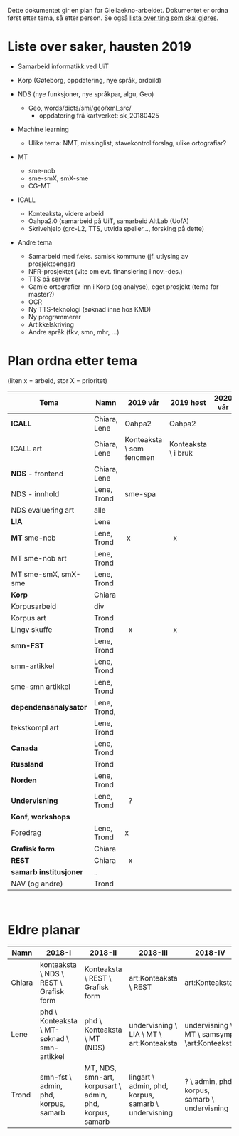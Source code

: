 Dette dokumentet gir en plan for Giellaekno-arbeidet. Dokumentet er ordna først etter tema, så etter person. Se også [lista over ting som skal gjøres](TODO.html).

# Liste over saker, hausten 2019

* Samarbeid informatikk ved UiT
* Korp (Gøteborg, oppdatering, nye språk, ordbild)
* NDS (nye funksjoner, nye språkpar, algu, Geo) 
    - Geo, words/dicts/smi/geo/xml_src/
        - oppdatering frå kartverket: sk_20180425

* Machine learning
    - Ulike tema: NMT, missinglist, stavekontrollforslag, ulike ortografiar?

* MT
    - sme-nob
    - sme-smX, smX-sme
    - CG-MT

* ICALL
    - Konteaksta, videre arbeid
    - Oahpa2.0 (samarbeid på UiT, samarbeid AltLab (UofA)
    - Skrivehjelp (grc-L2, TTS, utvida speller..., forsking på dette)

* Andre tema
    - Samarbeid med f.eks. samisk kommune (jf. utlysing av prosjektpengar)
    - NFR-prosjektet (vite om evt. finansiering i nov.-des.)
    - TTS på server
    - Gamle ortografier inn i Korp (og analyse), eget prosjekt (tema for master?)
    - OCR
    - Ny TTS-teknologi (søknad inne hos KMD)
    - Ny programmerer
    - Artikkelskriving
    - Andre språk (fkv, smn, mhr, ...)

# Plan ordna etter tema

(liten x = arbeid, stor X = prioritet)

|  Tema              |  Namn              |  2019 vår   |  2019 høst   |  2020 vår   |  2020 høst  |  
| --- | --- | --- | --- | --- | --- | --- 
| **ICALL**           | Chiara, Lene        | Oahpa2       |   Oahpa2      |              |              |   
| ICALL art           | Chiara, Lene        | Konteaksta \\ som fenomen |  Konteaksta \\ i bruk      |               |              |         
| **NDS** - frontend  | Chiara, Lene        |              |               |              |              |   
| NDS - innhold       | Lene, Trond         |   sme-spa          |              |               |              |              |   
| NDS evaluering art  | alle                |              |               |              |              |   
| **LIA**             |  Lene                |              |               |              |              |  
| **MT** sme-nob      | Lene, Trond          |     x        |      x        |              |              |  
| MT sme-nob art      | Lene, Trond          |              |               |              |              |  
| MT sme-smX, smX-sme | Lene, Trond          |              |               |              |              |  
| **Korp**            | Chiara               |              |               |              |              |  
|  Korpusarbeid       | div                  |              |               |              |              |    
| Korpus art          | Trond                |              |               |              |              |  
| Lingv skuffe        | Trond                |       x      |       x       |              |              |  
| **smn-FST**         | Lene, Trond          |              |               |              |              |  
| smn-artikkel        | Lene, Trond          |              |               |              |              |  
| sme-smn artikkel    | Lene, Trond          |              |               |              |              |  
| **dependensanalysator** | Lene, Trond,     |              |               |              |              |     
| tekstkompl art      | Lene, Trond     |              |               |              |              |   
| **Canada**          | Lene, Trond          |              |               |              |              |  
| **Russland**        | Trond                |              |               |              |              |  
| **Norden**          | Lene, Trond          |              |               |              |              |  
| **Undervisning**    | Lene, Trond          |      ?        |               |              |              |      
| **Konf, workshops** |                      |              |               |              |              |      
| Foredrag            | Lene, Trond          | x          |              |               |              |              |      
| **Grafisk form**    | Chiara               |              |               |              |              |      
| **REST**            | Chiara               |       x      |               |              |              |      
| **samarb institusjoner** | ..              |              |               |              |              |      
| NAV (og andre)      | Trond                |              |               |              |              |      

  

 

 
# Eldre planar

|   Namn    | 2018-I | 2018-II | 2018-III | 2018-IV
| --- | --- | --- | --- | --- 
|  Chiara   | konteaksta \\ NDS \\ REST \\ Grafisk form | Konteaksta \\ REST  \\ Grafisk form |  art:Konteaksta \\ REST  |  art:Konteaksta 
|  Lene     | phd  \\ Konteaksta    \\ MT-søknad \\ smn-artikkel     | phd  \\ Konteaksta   \\ MT (NDS)  | undervisning \\ LIA  \\ MT \\ art:Konteaksta    | undervisning \\ MT \\ samsymp \\art:Konteaksta
|  Trond    | smn-fst \\ admin, phd, korpus, samarb    | MT, NDS, smn-art, korpusart \\ admin, phd, korpus, samarb | lingart \\ admin, phd,  korpus, samarb \\ undervisning  | ? \\ admin, phd, korpus, samarb \\ undervisning
